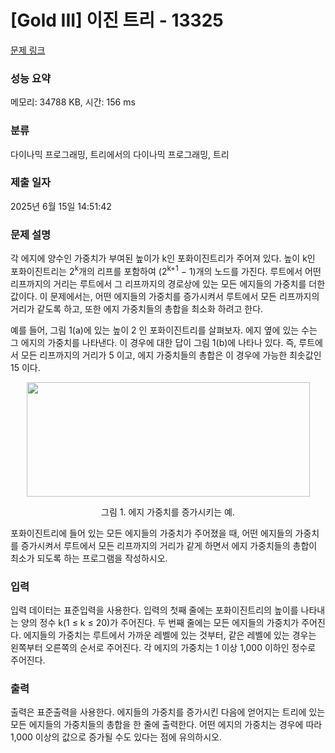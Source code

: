 # [Gold III] 이진 트리 - 13325 

[문제 링크](https://www.acmicpc.net/problem/13325) 

### 성능 요약

메모리: 34788 KB, 시간: 156 ms

### 분류

다이나믹 프로그래밍, 트리에서의 다이나믹 프로그래밍, 트리

### 제출 일자

2025년 6월 15일 14:51:42

### 문제 설명

<p>각 에지에 양수인 가중치가 부여된 높이가 k인 포화이진트리가 주어져 있다. 높이 k인 포화이진트리는 2<sup>k</sup>개의 리프를 포함하여 (2<sup>k+1</sup> − 1)개의 노드를 가진다. 루트에서 어떤 리프까지의 거리는 루트에서 그 리프까지의 경로상에 있는 모든 에지들의 가중치를 더한 값이다. 이 문제에서는, 어떤 에지들의 가중치를 증가시켜서 루트에서 모든 리프까지의 거리가 같도록 하고, 또한 에지 가중치들의 총합을 최소화 하려고 한다.</p>

<p>예를 들어, 그림 1(a)에 있는 높이 2 인 포화이진트리를 살펴보자. 에지 옆에 있는 수는 그 에지의 가중치를 나타낸다. 이 경우에 대한 답이 그림 1(b)에 나타나 있다. 즉, 루트에서 모든 리프까지의 거리가 5 이고, 에지 가중치들의 총합은 이 경우에 가능한 최솟값인 15 이다. </p>

<p style="text-align:center"><img alt="" src="https://onlinejudgeimages.s3-ap-northeast-1.amazonaws.com/problem/13325/1.png" style="height:183px; width:453px"></p>

<p style="text-align:center">그림 1. 에지 가중치를 증가시키는 예.</p>

<p>포화이진트리에 들어 있는 모든 에지들의 가중치가 주어졌을 때, 어떤 에지들의 가중치를 증가시켜서 루트에서 모든 리프까지의 거리가 같게 하면서 에지 가중치들의 총합이 최소가 되도록 하는 프로그램을 작성하시오.</p>

### 입력 

 <p>입력 데이터는 표준입력을 사용한다. 입력의 첫째 줄에는 포화이진트리의 높이를 나타내는 양의 정수 k(1 ≤ k ≤ 20)가 주어진다. 두 번째 줄에는 모든 에지들의 가중치가 주어진다. 에지들의 가중치는 루트에서 가까운 레벨에 있는 것부터, 같은 레벨에 있는 경우는 왼쪽부터 오른쪽의 순서로 주어진다. 각 에지의 가중치는 1 이상 1,000 이하인 정수로 주어진다.</p>

### 출력 

 <p>출력은 표준출력을 사용한다. 에지들의 가중치를 증가시킨 다음에 얻어지는 트리에 있는 모든 에지들의 가중치들의 총합을 한 줄에 출력한다. 어떤 에지의 가중치는 경우에 따라 1,000 이상의 값으로 증가될 수도 있다는 점에 유의하시오.</p>

